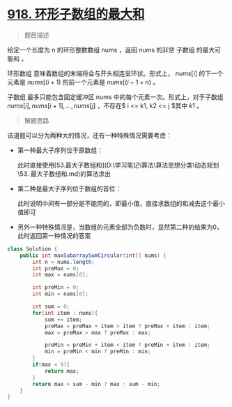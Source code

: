 # [918. 环形子数组的最大和](https://leetcode.cn/problems/maximum-sum-circular-subarray/)

> 题目描述

给定一个长度为 n 的环形整数数组 nums ，返回 nums 的非空 子数组 的最大可能和 。

环形数组 意味着数组的末端将会与开头相连呈环状。形式上， $nums[i]$ 的下一个元素是 $nums[(i + 1) % n] ， nums[i]$ 的前一个元素是 $nums[(i - 1 + n) % n]$ 。

子数组 最多只能包含固定缓冲区 nums 中的每个元素一次。形式上，对于子数组 $nums[i], nums[i + 1], ..., nums[j]$ ，不存在$ i <= k1, k2 <= j $其中 $k1 % n == k2 % n$ 。

> 解题思路

该道题可以分为两种大的情况，还有一种特殊情况需要考虑：

- 第一种最大子序列位于原数组：

  此时直接使用[53.最大子数组和](D:\学习笔记\算法\算法思想分类\动态规划\53. 最大子数组和.md)的算法求出

- 第二种是最大子序列位于数组的首位：

  此时说明中间有一部分是不能用的，即最小值，直接求数组的和减去这个最小值即可

- 另外一种特殊情况是，当数组的元素全部为负数时，显然第二种的结果为0，此时返回第一种情况的答案

```java
class Solution {
    public int maxSubarraySumCircular(int[] nums) {
        int n = nums.length;
        int preMax = 0;
        int max = nums[0];

        int preMin = 0;
        int min = nums[0];

        int sum = 0;
        for(int item : nums){
            sum += item;
            preMax = preMax + item > item ? preMax + item : item;
            max = preMax > max ? preMax : max;

            preMin = preMin + item < item ? preMin + item : item;
            min = preMin < min ? preMin : min;
        }
        if(max < 0){
            return max;
        }
        return max > sum - min ? max : sum - min;
    }
}
```